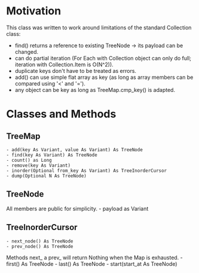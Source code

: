 
# Motivation

This class was written to work around limitations of the standard Collection class:

- find() returns a reference to existing TreeNode -> its payload can be changed.
- can do partial iteration (For Each with Collection object can only do full; iteration with Collection.Item is O(N^2)).
- duplicate keys don't have to be treated as errors.
- add() can use simple flat array as key (as long as array members can be compared using '<' and '=').
- any object can be key as long as TreeMap.cmp_key() is adapted.

# Classes and Methods

## TreeMap
	- add(key As Variant, value As Variant) As TreeNode
	- find(key As Variant) As TreeNode
	- count() as Long
	- remove(key As Variant)
	- inorder(Optional from_key As Variant) As TreeInorderCursor
	- dump(Optional N As TreeNode)

## TreeNode

All members are public for simplicity.
	- payload as Variant

## TreeInorderCursor
	- next_node() As TreeNode
	- prev_node() As TreeNode

Methods next_ a prev_ will return Nothing when the Map is exhausted.
	- first() As TreeNode
	- last() As TreeNode
	- start(start_at As TreeNode)
